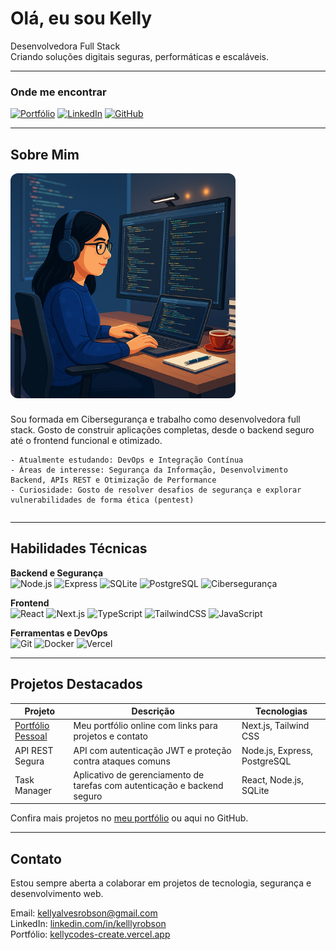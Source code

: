 # Olá, eu sou Kelly

Desenvolvedora Full Stack  
Criando soluções digitais seguras, performáticas e escaláveis.

---

### Onde me encontrar
[![Portfólio](https://img.shields.io/badge/Portf%C3%B3lio-000?style=for-the-badge&logo=vercel&logoColor=white)](https://kellycodes-create.vercel.app/)
[![LinkedIn](https://img.shields.io/badge/LinkedIn-0077B5?style=for-the-badge&logo=linkedin&logoColor=white)](https://www.linkedin.com/in/kelllyrobson/)
[![GitHub](https://img.shields.io/badge/GitHub-100000?style=for-the-badge&logo=github&logoColor=white)](https://github.com/kelllyrobson)

---

## Sobre Mim

<div style="display: flex; align-items: center; gap: 25px; flex-wrap: wrap;">

  <img src="assets/eu.png" alt="Minha Foto" width="360px" style="border-radius: 12px;"/>

  <div>
    Sou formada em Cibersegurança e trabalho como desenvolvedora full stack.  
    Gosto de construir aplicações completas, desde o backend seguro até o frontend funcional e otimizado.  

    - Atualmente estudando: DevOps e Integração Contínua  
    - Áreas de interesse: Segurança da Informação, Desenvolvimento Backend, APIs REST e Otimização de Performance  
    - Curiosidade: Gosto de resolver desafios de segurança e explorar vulnerabilidades de forma ética (pentest)  
  </div>

</div>

---

## Habilidades Técnicas

**Backend e Segurança**  
![Node.js](https://img.shields.io/badge/Node.js-43853D?style=flat&logo=node.js&logoColor=white)
![Express](https://img.shields.io/badge/Express.js-404D59?style=flat)
![SQLite](https://img.shields.io/badge/SQLite-07405E?style=flat&logo=sqlite&logoColor=white)
![PostgreSQL](https://img.shields.io/badge/PostgreSQL-316192?style=flat&logo=postgresql&logoColor=white)
![Cibersegurança](https://img.shields.io/badge/Cybersecurity-000000?style=flat&logo=hackthebox&logoColor=white)

**Frontend**  
![React](https://img.shields.io/badge/React-20232A?style=flat&logo=react&logoColor=61DAFB)
![Next.js](https://img.shields.io/badge/Next.js-000000?style=flat&logo=nextdotjs&logoColor=white)
![TypeScript](https://img.shields.io/badge/TypeScript-007ACC?style=flat&logo=typescript&logoColor=white)
![TailwindCSS](https://img.shields.io/badge/Tailwind_CSS-38B2AC?style=flat&logo=tailwind-css&logoColor=white)
![JavaScript](https://img.shields.io/badge/JavaScript-F7DF1E?style=flat&logo=javascript&logoColor=black)

**Ferramentas e DevOps**  
![Git](https://img.shields.io/badge/Git-F05033?style=flat&logo=git&logoColor=white)
![Docker](https://img.shields.io/badge/Docker-2496ED?style=flat&logo=docker&logoColor=white)
![Vercel](https://img.shields.io/badge/Vercel-000000?style=flat&logo=vercel&logoColor=white)

---

## Projetos Destacados

| Projeto | Descrição | Tecnologias |
|--------|------------|-------------|
| [Portfólio Pessoal](https://kellycodes-create.vercel.app/) | Meu portfólio online com links para projetos e contato | Next.js, Tailwind CSS |
| API REST Segura | API com autenticação JWT e proteção contra ataques comuns | Node.js, Express, PostgreSQL |
| Task Manager | Aplicativo de gerenciamento de tarefas com autenticação e backend seguro | React, Node.js, SQLite |

Confira mais projetos no [meu portfólio](https://kellycodes-create.vercel.app/) ou aqui no GitHub.

---

## Contato

Estou sempre aberta a colaborar em projetos de tecnologia, segurança e desenvolvimento web.  

Email: kellyalvesrobson@gmail.com  
LinkedIn: [linkedin.com/in/kelllyrobson](https://www.linkedin.com/in/kelllyrobson/)  
Portfólio: [kellycodes-create.vercel.app](https://kellycodes-create.vercel.app/)
